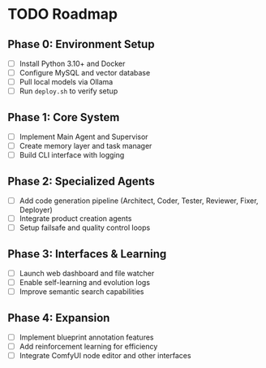 # TODO Roadmap

## Phase 0: Environment Setup
- [ ] Install Python 3.10+ and Docker
- [ ] Configure MySQL and vector database
- [ ] Pull local models via Ollama
- [ ] Run `deploy.sh` to verify setup

## Phase 1: Core System
- [ ] Implement Main Agent and Supervisor
- [ ] Create memory layer and task manager
- [ ] Build CLI interface with logging

## Phase 2: Specialized Agents
- [ ] Add code generation pipeline (Architect, Coder, Tester, Reviewer, Fixer, Deployer)
- [ ] Integrate product creation agents
- [ ] Setup failsafe and quality control loops

## Phase 3: Interfaces & Learning
- [ ] Launch web dashboard and file watcher
- [ ] Enable self-learning and evolution logs
- [ ] Improve semantic search capabilities

## Phase 4: Expansion
- [ ] Implement blueprint annotation features
- [ ] Add reinforcement learning for efficiency
- [ ] Integrate ComfyUI node editor and other interfaces
